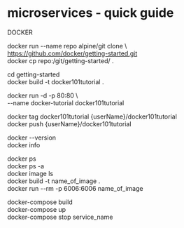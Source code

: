 # microservices - quick guide  

DOCKER  

docker run --name repo alpine/git clone \  
  https://github.com/docker/getting-started.git  
docker cp repo:/git/getting-started/ .  

cd getting-started  
docker build -t docker101tutorial .  

docker run -d -p 80:80 \  
  --name docker-tutorial docker101tutorial  

docker tag docker101tutorial {userName}/docker101tutorial  
docker push {userName}/docker101tutorial  

docker --version  
docker info

docker ps  
docker ps -a  
docker image ls  
docker build -t name_of_image .  
docker run --rm -p 6006:6006 name_of_image  

docker-compose build  
docker-compose up  
docker-compose stop service_name  

